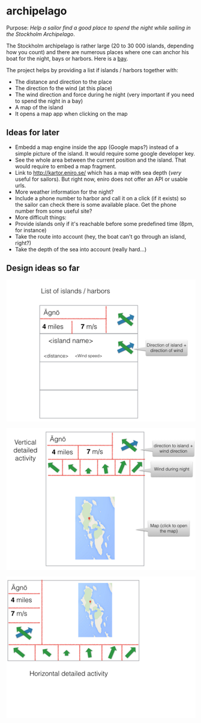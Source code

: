 archipelago
===========

Purpose: *Help a sailor find a good place to spend the night while sailing in the Stockholm Archipelago*.

The Stockholm archipelago is rather large (20 to 30 000 islands, depending how you count) and there are numerous places where one can anchor his boat for the night, bays or harbors. Here is a <a href="https://goo.gl/maps/oz3uS" target="_blank">bay</a>. 

The project helps by providing a list if islands / harbors together with:
* The distance and direction to the place
* The direction fo the wind (at this place)
* The wind direction and force during he night (very important if you need to spend the night in a bay)
* A map of the island
* It opens a map app when clicking on the map

Ideas for later
---------------
* Embedd a map engine inside the app (Google maps?) instead of a simple picture of the island. It would require some google developer key.
* See the whole area between the current position and the island. That would require to embed a map fragment.
* Link to http://kartor.eniro.se/ which has a map with sea depth (*very* useful for sailors). But right now, eniro does not offer an API or usable urls.
* More weather information for the night?
* Include a phone number to harbor and call it on a click (if it exists) so the sailor can check there is some available place. Get the phone number from some useful site?
* More difficult things: 
 * Provide islands only if it's reachable before some predefined time (8pm, for instance)
 * Take the route into account (hey, the boat can't go through an island, right?) 
 * Take the depth of the sea into account (really hard...)

Design ideas so far
-------------------

![List of isldands](design/MainList.jpg)

![Vertical Detail of an island](design/VerticalDetail.jpg)

![Horizontal Detail](design/HorizontalDetail.jpg)


